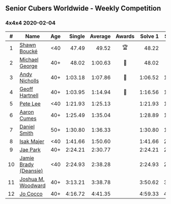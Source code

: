 ## Senior Cubers Worldwide - Weekly Competition
### 4x4x4 2020-02-04

| # | Name | Age | Single | Average | Awards | Solve 1 | Solve 2 | Solve 3 | Solve 4 | Solve 5 | Video |
| :--: | -- | :--: | --: | --: | :--: | --: | --: | --: | --: | --: | :-- |
| 1 | [Shawn Boucké](../../persons/shawn_boucke.md) | <40 | 47.49 | 49.52 | 🏆 | 48.22 | 49.70 | 47.49 | 1:06.29 | 50.62 | [Link](https://www.facebook.com/groups/1604105099735401/permalink/2134991299980109/) |
| 2 | [Michael George](../../persons/michael_george.md) | 40+ | 48.02 | 1:00.63 | 🥇 | 48.02 | 59.19 | 1:00.83 | 1:05.87 | 1:01.87 | [Link](https://www.facebook.com/michael.george.545/videos/10212920017115516/) |
| 3 | [Andy Nicholls](../../persons/andy_nicholls.md) | 40+ | 1:03.18 | 1:07.86 | 🥈 | 1:06.52 | 1:03.18 | 1:16.93 | 1:08.82 | 1:08.25 | [Link](https://www.facebook.com/groups/1604105099735401/permalink/2134916213320951/) |
| 4 | [Geoff Hartnell](../../persons/geoff_hartnell.md) | 40+ | 1:03.95 | 1:14.94 | 🥉 | 1:16.56 | 1:12.31 | 1:15.95 | 1:03.95 | 1:20.48 | [Link](https://www.facebook.com/groups/1604105099735401/permalink/2139252612887311/) |
| 5 | [Pete Lee](../../persons/pete_lee.md) | <40 | 1:21.93 | 1:25.13 |  | 1:21.93 | 1:26.69 | 1:26.77 | DNS | DNS | [Link](https://www.facebook.com/pete.lee.9003/videos/2505517469558727/) |
| 6 | [Aaron Cumes](../../persons/aaron_cumes.md) | 40+ | 1:25.49 | 1:35.04 |  | 1:28.89 | 1:50.74 | 1:25.49 | DNS | DNS | [Link](https://www.facebook.com/groups/1604105099735401/permalink/2133725683440004/) |
| 7 | [Daniel Smith](../../persons/daniel_smith.md) | 50+ | 1:30.80 | 1:36.33 |  | 1:30.80 | 1:33.28 | 1:44.93 | DNS | DNS | [Link](https://www.facebook.com/groups/1604105099735401/permalink/2137188879760351/) |
| 8 | [Isak Majer](../../persons/isak_majer.md) | <40 | 1:41.66 | 1:50.60 |  | 1:41.66 | 2:00.45 | 1:49.67 | DNS | DNS | [Link](https://www.facebook.com/groups/1604105099735401/permalink/2139081646237741/) |
| 9 | [Jae Park](../../persons/jae_park.md) | 40+ | 2:24.21 | 2:30.77 |  | 2:24.21 | 2:29.62 | 2:38.49 | DNS | DNS | [Link](https://www.facebook.com/groups/1604105099735401/permalink/2135447743267798/) |
| 10 | [Jamie Brady (Deansie)](../../persons/jamie_brady.md) | <40 | 2:24.93 | 2:38.28 |  | 2:24.93 | 2:55.65 | 2:34.26 | DNS | DNS | [Link](https://www.facebook.com/groups/1604105099735401/permalink/2139163042896268/) |
| 11 | [Joshua M. Woodward](../../persons/joshua_m._woodward.md) | 40+ | 3:13.21 | 3:38.78 |  | 3:50.62 | 3:52.51 | 3:13.21 | DNS | DNS | [Link](https://www.facebook.com/joshua.m.woodward.9/videos/10157599917355342/) |
| 12 | [Jo Cocco](../../persons/jo_cocco.md) | 40+ | 4:16.72 | 4:41.35 |  | 4:59.33 | 4:16.72 | 4:48.00 | DNS | DNS | [Link](https://www.facebook.com/JoCocco/videos/10156812603372109/) |

<!-- Global site tag (gtag.js) - Google Analytics -->
<script async src="https://www.googletagmanager.com/gtag/js?id=UA-86348435-3"></script>
<script>window.dataLayer = window.dataLayer || []; function gtag() {dataLayer.push(arguments);} gtag('js', new Date()); gtag('config', 'UA-86348435-3');</script>
